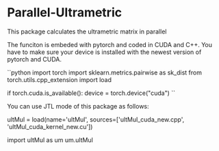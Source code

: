 # Parallel-Ultrametric
This package calculates the ultrametric matrix in parallel 

The funciton is embeded with pytorch and coded in CUDA and C++. 
You have to make sure your device is installed with the newest version of pytorch and CUDA. 

``python
import torch
import sklearn.metrics.pairwise as sk_dist
from torch.utils.cpp_extension import load

if torch.cuda.is_available():
    device = torch.device("cuda")
``

You can use JTL mode of this package as follows:

ultMul = load(name='ultMul', sources=['ultMul_cuda_new.cpp', 'ultMul_cuda_kernel_new.cu'])

import ultMul as um
um.ultMul